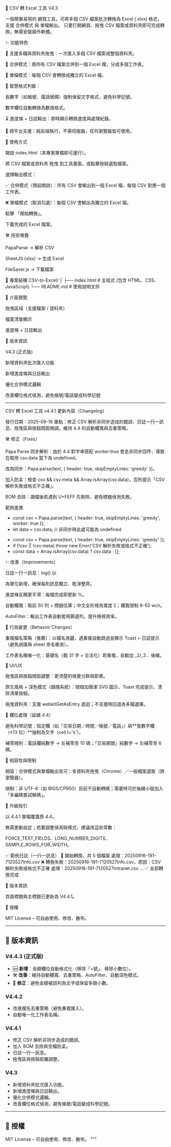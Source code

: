 📄 CSV 轉 Excel 工具 V4.3

一個簡單易用的 網頁工具，可將多個 CSV 檔案批次轉換為 Excel (.xlsx) 格式，支援 合併模式 與 單檔輸出。
只要打開網頁、拖曳 CSV 檔案或資料夾即可完成轉換，無需安裝額外軟體。

✨ 功能特色

📂 支援多檔與資料夾拖曳：一次匯入多個 CSV 檔案或整個資料夾。

🔄 合併模式：將所有 CSV 檔案合併到一個 Excel 檔，分成多個工作表。

📑 單檔模式：每個 CSV 會轉換成獨立的 Excel 檔。

🧾 智慧格式判斷：

長數字（如帳號、電話號碼）強制保留文字格式，避免科學記號。

數字欄位自動轉換為數值格式。

⏳ 進度條 + 日誌輸出：即時顯示轉換進度與處理紀錄。

🎯 跨平台支援：純前端執行，不需伺服器，任何瀏覽器皆可使用。

🚀 使用方式

開啟 index.html（本專案單檔即可運行）。

將 CSV 檔案或資料夾 拖曳 到工具畫面，或點擊按鈕選取檔案。

選擇輸出模式：

✅ 合併模式（預設開啟）：所有 CSV 會輸出到一個 Excel 檔，每個 CSV 對應一個工作表。

❌ 單檔模式（取消勾選）：每個 CSV 會輸出為獨立的 Excel 檔。

點擊 「開始轉換」。

下載完成的 Excel 檔案。

🛠 技術堆疊

PapaParse
 → 解析 CSV

SheetJS (xlsx)
 → 生成 Excel

FileSaver.js
 → 下載檔案

📂 專案結構
CSV-to-Excel/
│
├── index.html   # 主程式 (包含 HTML、CSS、JavaScript)
└── README.md    # 使用說明文件

📸 介面預覽

拖曳區域（支援檔案 / 資料夾）

檔案清單顯示

進度條 + 日誌輸出

📝 版本資訊

V4.3 (正式版)

新增資料夾批次匯入功能

新增進度條與日誌輸出

優化合併模式邏輯

改善欄位格式偵測，避免帳號/電話變成科學記號

_______________________________________________________________________________________________________________________________________________
CSV 轉 Excel 工具 v4.4.1 更新內容（Changelog）

發行日期：2025-09-18
重點：修正 CSV 解析非同步造成的錯誤、日誌一行一訊息、拖曳區與按鈕間距微調，維持 4.4 的自動欄寬與去重策略。

🛠 修正（Fixes）

Papa Parse 同步解析：由於 4.4 對字串搭配 worker:true 會走非同步回呼，導致在取用 csv.data 當下為 undefined。

改為同步：Papa.parse(text, { header: true, skipEmptyLines: 'greedy' })。

加入防呆：檢查 csv && csv.meta && Array.isArray(csv.data)，否則提示「CSV 解析失敗或格式不正確」。

BOM 去除：讀檔後若遇到 U+FEFF 先剔除，避免標題偵測失敗。

範例差異

- const csv = Papa.parse(text, { header: true, skipEmptyLines: 'greedy', worker: true });
- let data = csv.data; // 非同步時此處可能為 undefined
+ const csv = Papa.parse(text, { header: true, skipEmptyLines: 'greedy' });
+ if (!csv || !csv.meta) throw new Error('CSV 解析失敗或格式不正確');
+ const data = Array.isArray(csv.data) ? csv.data : [];

✨ 改善（Improvements）

日誌一行一訊息：log() 以 <div> 為單位新增，確保每則訊息獨立、乾淨整齊。

進度條反饋更平滑：每檔完成即更新 %。

自動欄寬：取前 50 列 + 標題估算；中文全形視為寬度 2；欄寬限制 8–50 wch。

AutoFilter：輸出工作表自動套用篩選列，提升檢視效率。

🔁 行為變更（Behavior Changes）

重複檔名策略（推薦）：以檔名為鍵，遇重複自動跳過並顯示 Toast + 日誌提示（避免誤匯與 sheet 命名衝突）。

工作表名稱唯一化：基礎名（截 31 字 + 合法化）若重複，自動加 _2/_3... 後綴。

🧩 UI/UX

拖曳區與按鈕間距調整：更清楚的視覺分群與節奏。

原生風格 + 深色模式（跟隨系統）：按鈕加簡潔 SVG 圖示、Toast 完成提示、清除清單按鈕。

拖曳資料夾：支援 webkitGetAsEntry 遞迴；不支援時回退為多檔選擇。

🔢 欄位處理（延續 4.4）

避免科學記號：指定欄（如「交易日期／時間／帳號／電話」）與**長數字欄（≥13 位）**強制為文字（cell.t='s'）。

補零規則：電話欄純數字 → 左補零至 10 碼；「交易期間」純數字 → 左補零至 6 碼。

🧪 相容性與限制

相容：合併模式與單檔輸出皆可；多資料夾拖曳（Chrome）／一般檔案選取（跨瀏覽器）。

限制：非 UTF-8（如 BIG5/CP950）目前不自動轉碼；需要時可於後續小版加入「多編碼嘗試解碼」。

🔧 升級指引

以 4.4.1 單檔覆蓋原 4.4。

無需更動設定；若要調整偵測與樣式，建議改這些常數：

FORCE_TEXT_FIELDS、LONG_NUMBER_DIGITS、SAMPLE_ROWS_FOR_WIDTH。

✅ 範例日誌（一行一訊息）
🚀 開始轉換，共 5 個檔案
處理：20250916-191-7120527Info.csv
❌ 轉換失敗：20250916-191-7120527Info.csv，原因：CSV 解析失敗或格式不正確
處理：20250916-191-7120527Intranet.csv
...
✅ 全部轉換完成

📌 版本資訊

頁面標題與主標題已更新為 V4.4.1。



📜 授權

MIT License – 可自由使用、修改、散布。

________________________________________________________________________________________________________________________________________
## 📝 版本資訊

### V4.4.3 (正式版)
- 🆕 **新增**：金額欄位自動格式化（移除「+號」、移除小數位）。
- 🛠 **改善**：維持自動欄寬、去重策略、AutoFilter、自動深色模式。
- 🐞 **修正**：避免金額被誤判為文字或保留多餘小數。

### V4.4.2
- 改進檔名去重策略（避免重複匯入）。
- 自動唯一化工作表名稱。

### V4.4.1
- 修正 CSV 解析非同步造成的錯誤。
- 加入 BOM 去除與空檔防呆。
- 日誌一行一訊息。
- 拖曳區與按鈕距離調整。

### V4.3
- 新增資料夾批次匯入功能。
- 新增進度條與日誌輸出。
- 優化合併模式邏輯。
- 改善欄位格式偵測，避免帳號/電話變成科學記號。

---


## 📜 授權

MIT License – 可自由使用、修改、散布。
"""